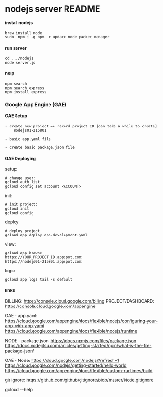 # nodejs server README


#### install nodejs
```
brew install node
sudo  npm i -g npm  # update node packet manager
```




#### run server
```
cd .../nodejs
node server.js
````


#### help

```
npm search
npm search express
npm install express

```


### Google App Engine (GAE)

#### GAE Setup
```
- create new project => record project ID [can take a while to create]
	nodejs01-215801

- basic app.yaml file

- create basic package.json file 
```


#### GAE Deploying


setup:
```
# change user:
gcloud auth list
gcloud config set account <ACCOUNT>
```

init:
```
# init project:
gcloud init
gcloud config 
```

deploy
```
# deploy project
gcloud app deploy app.development.yaml
```


view:
```
gcloud app browse
https://YOUR_PROJECT_ID.appspot.com:
https://nodejs01-215801.appspot.com:
```


logs:
```
gcloud app logs tail -s default
```


#### links
BILLING:
https://console.cloud.google.com/billing
PROJECT/DASHBOARD:
https://console.cloud.google.com/appengine







GAE - app.yaml:
https://cloud.google.com/appengine/docs/flexible/nodejs/configuring-your-app-with-app-yaml
https://cloud.google.com/appengine/docs/flexible/nodejs/runtime


NODE - package.json:
https://docs.npmjs.com/files/package.json
https://docs.nodejitsu.com/articles/getting-started/npm/what-is-the-file-package-json/


GAE - Node:
https://cloud.google.com/nodejs/?refresh=1
https://cloud.google.com/nodejs/getting-started/hello-world
https://cloud.google.com/appengine/docs/flexible/custom-runtimes/build


git ignore:
https://github.com/github/gitignore/blob/master/Node.gitignore




gcloud --help



